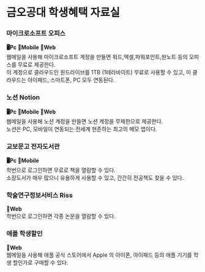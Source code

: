 # 금오공대 학생혜택 자료실

### 마이크로소프트 오피스
**🖥️Pc 📱Mobile 📄Web**  
웹메일을 사용해 마이크로소프트 계정을 만들면 워드,엑셀,파워포인트,원노트 등의 오피스를 무료로 제공한다.  
이 계정으로 클라우드인 원드라이브를 1TB (1테라바이트) 무료로 사용할 수 있고, 이 클라우드는 아이패드, 스마트폰, PC 모두 연동된다.

### 노션 Notion
**🖥️Pc 📱Mobile 📄Web**  
웹메일을 사용해 노션 계정을 만들면 노션 계정을 무제한으로 제공한다.  
노션은 PC, 모바일이 연동되는 전세계 현존하는 최고의 메모 앱이다.

### 교보문고 전자도서관
**🖥️Pc 📱Mobile**  
학번으로 로그인하면 무료로 책을 열람할 수 있다.  
소장도서가 매우 많으니 유용하게 사용할 수 있고, 간간히 전공책도 찾을 수 있다.  

### 학술연구정보서비스 Riss
**📄Web**  
학번으로 로그인하면 각종 논문을 열람할 수 있다.  

### 애플 학생할인
**📄Web**  
웹메일을 사용해 애플 공식 스토어에서 Apple 의 아이폰, 아이패드 등의 애플 기기를 학생 할인가로 구매할 수 있다.  
